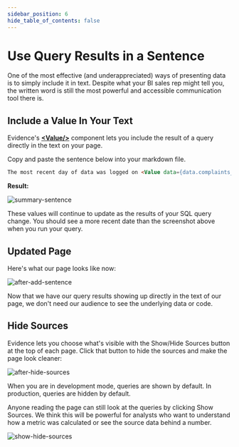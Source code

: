 ```yaml
---
sidebar_position: 6
hide_table_of_contents: false
---
```


# Use Query Results in a Sentence
One of the most effective (and underappreciated) ways of presenting data is to simply include it in text. Despite what your BI sales rep might tell you, the written word is still the most powerful and accessible communication tool there is.

<h2>Include a Value In Your Text</h2>

Evidence's [<span class="gradient">**&lt;Value/>**</span>](/components/value) component lets you include the result of a query directly in the text on your page.

Copy and paste the sentence below into your markdown file.

```markdown title="Add to austin-311/index.md after the 'Summary' header:"
The most recent day of data was logged on <Value data={data.complaints_by_day} fmt=date/> and the number of complaints was <Value data={data.complaints_by_day} column="complaints"/>.
```

**Result:**
<div style={{textAlign: 'center'}}>

![summary-sentence](/img/austin-summary-text-2.png)

</div>
These values will continue to update as the results of your SQL query change. You should see a more recent date than the screenshot above when you run your query.

<h2>Updated Page</h2>

Here's what our page looks like now:

<div style={{textAlign: 'center'}}>

![after-add-sentence](/img/austin-after-summary.png)

</div>

Now that we have our query results showing up directly in the text of our page, we don't need our audience to see the underlying data or code. 

<h2>Hide Sources</h2>

Evidence lets you choose what's visible with the Show/Hide Sources button at the top of each page. Click that button to hide the sources and make the page look cleaner:

<div style={{textAlign: 'center'}}>

![after-hide-sources](/img/austin-after-hide.png)

</div>

When you are in development mode, queries are shown by default. In production, queries are hidden by default.

Anyone reading the page can still look at the queries by clicking Show Sources. We think this will be powerful for analysts who want to understand how a metric was calculated or see the source data behind a number.

<div style={{textAlign: 'center'}}>

![show-hide-sources](/img/austin-hide-show.gif)

</div>
